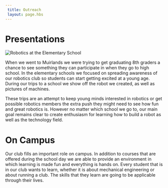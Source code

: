 ```yaml
---
 title: Outreach
 layout: page.hbs
---
```


 # Presentations


 ![Robotics at the Elementary School](/images/team/visiting-elementary.jpg)

 When we went to Muirlands we were trying to get graduating 8th graders a chance to see something they can participate in when they go to high school. In the elementary schools we focused on spreading awareness of our robotics club so students can start getting excited at a young age. During our trips to a school we show off the robot we created, as well as pictures of machines.

 These trips are an attempt to keep young minds interested in robotics or get possible robotics members the extra push they might need to see how fun and great robotics is. However no matter which school we go to, our main goal remains clear to create enthusiasm for learning how to build a robot as well as the technology field.

 # On Campus

 Our club fills an important role on campus. In addition to courses that are offered during the school day we are able to provide an environment in which learning is made fun and everything is hands on. Every student that is in our club wants to learn, whether it is about mechanical engineering or about running a club. The skills that they learn are going to be applicable through their lives.